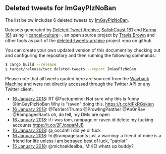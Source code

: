 ## Deleted tweets for ImGayPlzNoBan

The list below includes 6 deleted tweets by
[ImGayPlzNoBan](https://twitter.com/ImGayPlzNoBan).



Datasets generated by [Deleted Tweet Archive](https://twitter.com/deletedtweet161), 
[SalishCoast 161](https://twitter.com/SalishCoastA) and [Karma 161](https://twitter.com/KarmaOneSixOne) 
using ✨[cancel-culture](https://github.com/travisbrown/cancel-culture)✨, an open source project by 
[Travis Brown](https://twitter.com/travisbrown) and other tools as part of the 
[deleted-tweets-archive](https://github.com/salcoast/deleted-tweets-archive/) project repo on github.

You can create your own updated version of this document by checking out and configuring the
repository and then running the following commands:

```bash
$ cargo build --release
$ target/release/twcc deleted-tweets --report ImGayPlzNoBan
```

Please note that all tweets quoted here are sourced from the
[Wayback Machine](https://web.archive.org) and were not directly accessed through the Twitter API or
any Twitter client.

* [16 January 2018](https://web.archive.org/web/20180116054810/https://twitter.com/ImGayPlzNoBan/status/953141809936588800): RT @Fuctupmind: Not sure why this is funny @ImGayPlzNoBan  Why is "raven" doing this. https://t.co/dPkRGskien
* [16 January 2018](https://web.archive.org/web/20180116025035/https://twitter.com/ImGayPlzNoBan/status/953097119623245831): @Terrier4Trump @ProwIingPanther @An0nRav @RampagesRants oh, do tell, my DMs are open
* [16 January 2018](https://web.archive.org/web/20180116021336/https://twitter.com/ImGayPlzNoBan/status/953087812450095105): if i was tom, rampage or raven id delete my fucking accounts https://t.co/2FJqopaMJB
* [16 January 2018](https://web.archive.org/web/20180116010107/https://twitter.com/ImGayPlzNoBan/status/953069571438727168): @_occdntl i did ye ol fuck
* [16 January 2018](https://web.archive.org/web/20180116000624/https://twitter.com/ImGayPlzNoBan/status/953055801526116352): hi @rampagesrants just a warning: a friend of mine is a friend for life unless i am betrayed  best of luck, "patriot"
* [15 January 2018](https://web.archive.org/web/20180115231228/https://twitter.com/ImGayPlzNoBan/status/953042228741582848): @michaeldealba_ MIKE! whats up buddy?
